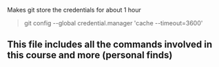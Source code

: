 Makes git store the credentials for about 1 hour

> git config --global credential.manager 'cache --timeout=3600'

## This file includes all the commands involved in this course and more (personal finds)
